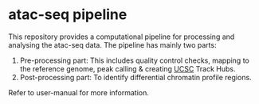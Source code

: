 # atac-seq pipeline
This repository provides a computational pipeline for processing and analysing the atac-seq data. The pipeline has mainly two parts:

1. Pre-processing part: This includes quality control checks, mapping to the reference genome, peak calling & creating [UCSC](https://genome.ucsc.edu) Track Hubs.  
2. Post-processing part: To identify differential chromatin profile regions.

Refer to user-manual for more information.
